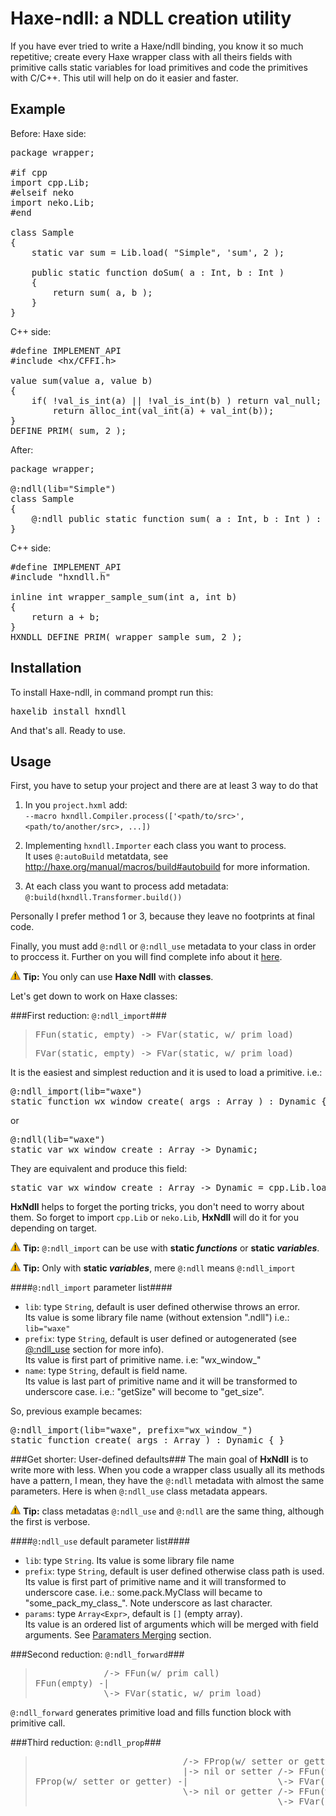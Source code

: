 Haxe-ndll: a NDLL creation utility
=====================

If you have ever tried to write a Haxe/ndll binding, you know it so much repetitive; create every Haxe wrapper class with all theirs fields with primitive calls static variables for load primitives and code 
the primitives with C/C++.
This util will help on do it easier and faster.

Example
-------

Before:
Haxe side:
<pre>
package wrapper;

#if cpp
import cpp.Lib;
#elseif neko
import neko.Lib;
#end

class Sample
{
	static var sum = Lib.load( "Simple", 'sum', 2 );

	public static function doSum( a : Int, b : Int )
	{
		return sum( a, b );
	}
}
</pre>

C++ side:
<pre>
#define IMPLEMENT_API
#include &lt;hx/CFFI.h&gt;

value sum(value a, value b)
{
    if( !val_is_int(a) || !val_is_int(b) ) return val_null;
        return alloc_int(val_int(a) + val_int(b));
}
DEFINE_PRIM( sum, 2 );
</pre>

After:
<pre>
package wrapper;

@:ndll(lib="Simple")
class Sample
{
	@:ndll public static function sum( a : Int, b : Int ) : Int { }
}
</pre>

C++ side:
<pre>
#define IMPLEMENT_API
#include "hxndll.h"

inline int wrapper_sample_sum(int a, int b)
{
    return a + b;
}
HXNDLL_DEFINE_PRIM( wrapper_sample_sum, 2 );
</pre>

Installation
------------
To install Haxe-ndll, in command prompt run this:  
<pre>haxelib install hxndll</pre>
And that's all. Ready to use.

Usage
-----

First, you have to setup your project and there are at least 3 way to do that

1. In you `project.hxml` add:  
	`--macro hxndll.Compiler.process(['<path/to/src>', <path/to/another/src>, ...])`

2. Implementing `hxndll.Importer` each class you want to process.  
	It uses `@:autoBuild` metatdata, see http://haxe.org/manual/macros/build#autobuild for more information.

3. At each class you want to process add metadata:  
	`@:build(hxndll.Transformer.build())`

Personally I prefer method 1 or 3, because they leave no footprints at final code.

Finally, you must add `@:ndll` or `@:ndll_use` metadata to your class in order to proccess it. Further on you will find complete info about it <a href="#get-shorter-user-defined-defaults">here</a>.

![](tip.png) __Tip:__ You only can use __Haxe Ndll__ with __classes__.  

Let's get down to work on Haxe classes:

###First reduction: `@:ndll_import`###
><pre>FFun(static, empty) -> FVar(static, w/ prim load)</pre>  
><pre>FVar(static, empty) -> FVar(static, w/ prim load)</pre>

It is the easiest and simplest reduction and it is used to load a primitive.
i.e.:
<pre>
@:ndll_import(lib="waxe")
static function wx_window_create( args : Array<Dynamic> ) : Dynamic { }
</pre>
or
<pre>
@:ndll(lib="waxe")
static var wx_window_create : Array<Dynamic> -> Dynamic;
</pre>
They are equivalent and produce this field:
<pre>
static var wx_window_create : Array<Dynamic> -> Dynamic = cpp.Lib.load("waxe", "wx_window_create", 1);
</pre>

__HxNdll__ helps to forget the porting tricks, you don't need to worry about them. So forget to import `cpp.Lib` or `neko.Lib`, __HxNdll__ will do it for you depending on target.

![](tip.png) __Tip:__ `@:ndll_import` can be use with __static *functions*__ or __static *variables*__.  

![](tip.png) __Tip:__ Only with __static *variables*__, mere `@:ndll` means `@:ndll_import`

####`@:ndll_import` parameter list####
- `lib`: type `String`, default is user defined otherwise throws an error.  
	Its value is some library file name (without extension ".ndll") i.e.: `lib="waxe"`
- `prefix`: type `String`, default is user defined or autogenerated (see <a href="#ndll_use-default-parameter-list">@:ndll_use</a> section for more info).   
	Its value is first part of primitive name. i.e: "wx_window_"
- `name`: type `String`, default is field name.  
	Its value is last part of primitive name and it will be transformed to underscore case. i.e.: "getSize" will become to "get_size". 

So, previous example becames:
<pre>
@:ndll_import(lib="waxe", prefix="wx_window_")
static function create( args : Array<Dynamic> ) : Dynamic { }
</pre>

###Get shorter: User-defined defaults###
The main goal of __HxNdll__ is to write more with less. When you code a wrapper class usually all its methods have a pattern, I mean, they have the `@:ndll` metadata with almost the same parameters.
Here is when `@:ndll_use` class metadata appears.

![](tip.png) __Tip:__ class metadatas `@:ndll_use` and `@:ndll` are the same thing, although the first is verbose.

####`@:ndll_use` default parameter list####
- `lib`: type `String`. Its value is some library file name
- `prefix`: type `String`, default is user defined otherwise class path is used. 
	Its value is first part of primitive name and it will transformed to underscore case. i.e.: some.pack.MyClass will became to "some_pack_my_class_". Note underscore as last character.
- `params`: type `Array<Expr>`, default is `[]` (empty array).  
	Its value is an ordered list of arguments which will be merged with field arguments. See <a href="#parameters-merging">Paramaters Merging</a> section.

###Second reduction: `@:ndll_forward`###
> <pre>
>              /-> FFun(w/ prim call)
> FFun(empty) -|
>              \-> FVar(static, w/ prim load)
> </pre>

`@:ndll_forward` generates primitive load and fills function block with primitive call.

###Third reduction: `@:ndll_prop`###
> <pre>
>                             /-> FProp(w/ setter or getter) 
>                             |-> nil or setter /-> FFun(w/ prim call)
> FProp(w/ setter or getter) -|                 \-> FVar(static, w/ prim load)
>                             \-> nil or getter /-> FFun(w/ prim call)
>                                               \-> FVar(static, w/ prim load) 
> </pre> 
